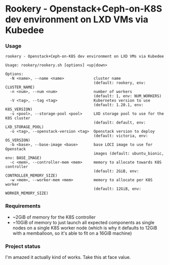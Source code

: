 # Rookery - Openstack+Ceph-on-K8S dev environment on LXD VMs via Kubedee

### Usage

```
rookery - Openstack+Ceph-on-K8S dev environment on LXD VMs via Kubedee

Usage: rookery/rookery.sh [options] <up|down>

Options:
  -N <name>, --name <name>             cluster name
                                       (default: rookery, env: CLUSTER_NAME)
  -n <num>, --num <num>                number of workers
                                       (default: 1, env: NUM_WORKERS)
  -V <tag>, --tag <tag>                Kubernetes version to use
                                       (default: 1.20.1, env: K8S_VERSION)
  -s <pool>, --storage-pool <pool>     LXD storage pool to use for the K8S cluster
                                       (default: default, env: LXD_STORAGE_POOL)
  -o <tag>, --openstack-version <tag>  Openstack version to deploy
                                       (default: victoria, env: OS_VERSION)
  -b <base>, --base-image <base>       base LOCI image to use for Openstack
                                       images (default: ubuntu_bionic, env: BASE_IMAGE)
  -c <mem>, --controller-mem <mem>     memory to allocate towards K8S controller
                                       (default: 2GiB, env: CONTROLLER_MEMORY_SIZE)
  -w <mem>, --worker-mem <mem>         memory to allocate per K8S worker
                                       (default: 12GiB, env: WORKER_MEMORY_SIZE)
```

### Requirements

- ~2GiB of memory for the K8S controller
- ~10GiB of memory to just launch all expected components as single nodes on a single K8S worker node (which is why it defaults to 12GiB with a memballoon, so it's able to fit on a 16GiB machine)

### Project status

I'm amazed it actually kind of works. Take this at face value.
